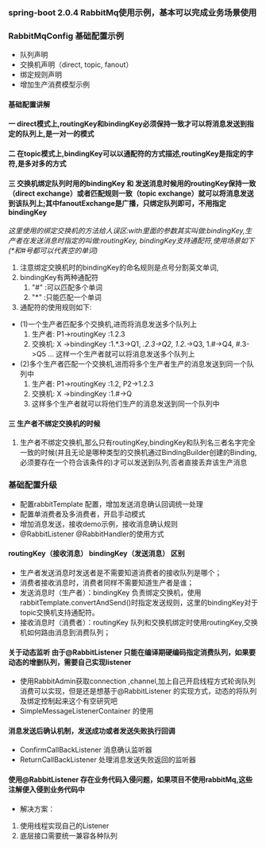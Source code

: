 ### spring-boot 2.0.4 RabbitMq使用示例，基本可以完成业务场景使用
### RabbitMqConfig 基础配置示例
- 队列声明
- 交换机声明（direct, topic, fanout）
- 绑定规则声明
- 增加生产消费模型示例
#### 基础配置讲解
####  一 direct模式上,routingKey和bindingKey必须保持一致才可以将消息发送到指定的队列上,是一对一的模式
 
####  二 在topic模式上,bindingKey可以以通配符的方式描述,routingKey是指定的字符,是多对多的方式

####  三 交换机绑定队列时用的bindingKey 和 发送消息时候用的routingKey保持一致（direct exchange）或者匹配规则一致（topic exchange）就可以将消息发送到该队列上;其中fanoutExchange是广播，只绑定队列即可，不用指定bindingKey
_这里使用的绑定交换机的方法给人误区:with里面的参数其实叫做:bindingKey,生产者在发送消息时指定的叫做:routingKey,
  bindingKey支持通配符,使用场景如下(*和#号都可以代表空的单词)_
1. 注意绑定交换机时的bindingKey的命名规则是点号分割英文单词,
2. bindingKey有两种通配符
   1. "#" :可以匹配多个单词
   2. "*" :只能匹配一个单词
3. 通配符的使用规则如下:
-  (1)一个生产者匹配多个交换机,进而将消息发送多个队列上
    1. 生产者: P1->routingKey :1.2.3
    2. 交换机: X ->bindingKey :1.*.3->Q1, *.2.3->Q2, 1.2.*->Q3, 1.#->Q4, #.3->Q5 ...
     这样一个生产者就可以将消息发送多个队列上
-  (2)多个生产者匹配一个交换机,进而将多个生产者生产的消息发送到同一个队列中
    1. 生产者: P1->routingKey :1.2, P2->1.2.3
    2. 交换机: X ->bindingKey :1.#->Q
    3. 这样多个生产者就可以将他们生产的消息发送到同一个队列中
####  三 生产者不绑定交换机的时候
1. 生产者不绑定交换机,那么只有routingKey,bindingKey和队列名三者名字完全一致的时候(并且无论是哪种类型的交换机通过BindingBuilder创建的Binding,必须要存在一个符合该条件的)才可以发送到队列,否者直接丢弃该生产消息

### 基础配置升级
- 配置rabbitTemplate 配置，增加发送消息确认回调统一处理
- 配置单消费者及多消费者，开启手动模式
- 增加消息发送，接收demo示例，接收消息确认规则
- @RabbitListener @RabbitHandler的使用方式

#### routingKey（接收消息） bindingKey（发送消息） 区别
- 生产者发送消息时发送者是不需要知道消费者的接收队列是哪个；
- 消费者接收消息时，消费者同样不需要知道生产者是谁；
- 发送消息时（生产者）：bindingKey 负责绑定交换机，使用rabbitTemplate.convertAndSend()时指定发送规则，这里的bindingKey对于topic交换机支持通配符。
- 接收消息时（消费者）：routingKey 队列和交换机绑定时使用routingKey,交换机如何路由消息到消费队列；

#### 关于动态监听 由于@RabbitListener 只能在编译期硬编码指定消费队列，如果要动态的增删队列，需要自己实现listener
- 使用RabbitAdmin获取connection ,channel,加上自己开启线程方式轮询队列消费可以实现，但是还是想基于@RabbitListener 的实现方式，动态的将队列及绑定控制起来这个有空研究吧
- SimpleMessageListenerContainer 的使用
#### 消息发送后确认机制，发送成功或者发送失败执行回调
- ConfirmCallBackListener 消息确认监听器
- ReturnCallBackListener 处理消息发送失败返回的监听器

#### 使用@RabbitListener 存在业务代码入侵问题，如果项目不使用rabbitMq,这些注解便入侵到业务代码中
- 解决方案：
1. 使用线程实现自己的Listener
2. 底层接口需要统一兼容各种队列